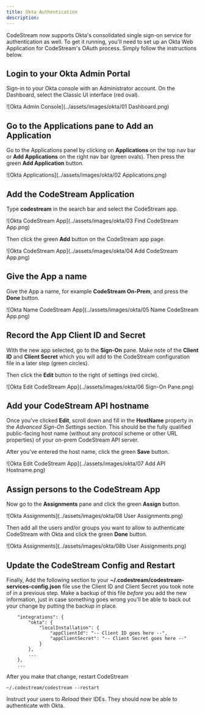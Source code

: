 ```yaml
---
title: Okta Authentication
description:
---
```


CodeStream now supports Okta's consolidated single sign-on service for
authentication as well. To get it running, you'll need to set up an Okta Web
Application for CodeStream's OAuth process. Simply follow the instructions
below.

## Login to your Okta Admin Portal

Sign-in to your Okta console with an Administrator account. On the Dashboard,
select the Classic UI interface (red oval).

![Okta Admin Console](../assets/images/okta/01 Dashboard.png)


## Go to the Applications pane to Add an Application

Go to the Applications panel by clicking on **Applications** on the top nav bar
or **Add Applications** on the right nav bar (green ovals). Then press the
green **Add Application** button.

![Okta Applications](../assets/images/okta/02 Applications.png)


## Add the CodeStream Application

Type **codestream** in the search bar and select the CodeStream app.

![Okta CodeStream App](../assets/images/okta/03 Find CodeStream App.png)

Then click the green **Add** button on the CodeStream app page.

![Okta CodeStream App](../assets/images/okta/04 Add CodeStream App.png)


## Give the App a name

Give the App a name, for example **CodeStream On-Prem**, and press the
**Done** button.

![Okta Name CodeStream App](../assets/images/okta/05 Name CodeStream App.png)


## Record the App Client ID and Secret

With the new app selected, go to the **Sign-On** pane. Make note of the **Client
ID** and **Client Secret** which you will add to the CodeStream configuration
file in a later step (green circles).

Then click the **Edit** button to the right of settings (red circle).

![Okta Edit CodeStream App](../assets/images/okta/06 Sign-On Pane.png)


## Add your CodeStream API hostname

Once you've clicked **Edit**, scroll down and fill in the **HostName** property
in the _Advanced Sign-On Settings_ section.  This should be the fully qualified
public-facing host name (without any protocol scheme or other URL properties) of
your on-prem CodeStream API server.

After you've entered the host name, click the green **Save** button.

![Okta Edit CodeStream App](../assets/images/okta/07 Add API Hostname.png)


## Assign persons to the CodeStream App

Now go to the **Assignments** pane and click the green **Assign** button.

![Okta Assignments](../assets/images/okta/08 User Assignments.png)

Then add all the users and/or groups you want to allow to authenticate
CodeStream with Okta and click the green **Done** button.

![Okta Assignments](../assets/images/okta/08b User Assignments.png)


## Update the CodeStream Config and Restart

Finally, Add the following section to your
**~/.codestream/codestream-services-config.json** file use the Client ID and
Client Secret you took note of in a previous step. Make a backup of this file
_before_ you add the new information, just in case something goes wrong you'll
be able to back out your change by putting the backup in place.
```
	"integrations": {
		"okta": {
			"localInstallation": {
				"appClientId": "-- Client ID goes here --",
				"appClientSecret": "-- Client Secret goes here --"
			}
		},
		...
	},
	...
```

After you make that change, restart CodeStream
```
~/.codestream/codestream --restart
```

Instruct your users to _Reload_ their IDEs. They should now be able to
authenticate with Okta.
